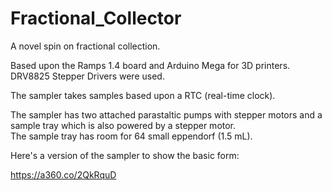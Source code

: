 # Fractional_Collector

A novel spin on fractional collection.  
  
Based upon the Ramps 1.4 board and Arduino Mega for 3D printers. DRV8825 Stepper Drivers were used.
  
The sampler takes samples based upon a RTC (real-time clock).  
  
The sampler has two attached parastaltic pumps with stepper motors and a sample tray which is also powered by a stepper motor.  
The sample tray has room for 64 small eppendorf (1.5 mL).  
  
Here's a version of the sampler to show the basic form:  
  
https://a360.co/2QkRquD